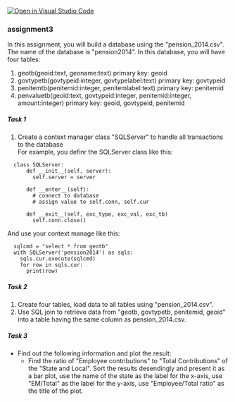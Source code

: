 [![Open in Visual Studio Code](https://classroom.github.com/assets/open-in-vscode-c66648af7eb3fe8bc4f294546bfd86ef473780cde1dea487d3c4ff354943c9ae.svg)](https://classroom.github.com/online_ide?assignment_repo_id=9031572&assignment_repo_type=AssignmentRepo)
### assignment3

In this assignment, you will build a database using the "pension_2014.csv". The name of the database is "pension2014". In this database, you will have four tables:
1. geotb(geoid:text, geoname:text) primary key: geoid
2. govtypetb(govtypeid:integer, govtypelabel:text) primary key: govtypeid
3. penitemtb(penitemid:integer, penitemlabel:text) primary key: penitemid
4. penvaluetb(geoid:text, govtypeid:integer, penitemid:integer, amount:integer) primary key: geoid, govtypeid, penitemid

##### Task 1

1. Create a context manager class "SQLServer" to handle all transactions to the database\
  For example, you definr the SQLServer class like this:
  
  ```
    class SQLServer:
        def __init__(self, server):
          self.server = server
         
        def __enter__(self):
          # connect to database
          # assign value to self.conn, self.cur
          
        def __exit__(self, exc_type, exc_val, exc_tb)
          self.conn.close()
  ```        
    
  And use your context manage like this:
  
  ```
    sqlcmd = "select * from geotb"
    with SQLServer('pension2014') as sqls:
      sqls.cur.execute(sqlcmd)
      for row in sqls.cur:
        print(row)
  ```

##### Task 2

1. Create four tables, load data to all tables using "pension_2014.csv".
2. Use SQL join to retrieve data from "geotb, govtypetb, penitemid, geoid" into a table having the same column as pension_2014.csv. 

##### Task 3

- Find out the following information and plot the result: 
    - Find the ratio of "Employee contributions" to "Total Contributions" of the "State and Local". Sort the results desendingly and present it as a bar plot, use the name of the state as the label for the x-axis, use "EM/Total" as the label for the y-axis, use "Employee/Total ratio" as the title of the plot.  
    
